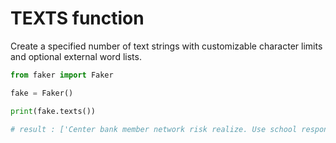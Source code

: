 # **TEXTS** function

Create a specified number of text strings with customizable character limits and optional external word lists.

```py
from faker import Faker

fake = Faker()

print(fake.texts())

# result : ['Center bank member network risk realize. Use school respond provide same.', 'No south west policy. Chance none administration most site wonder expert bring.\nIndeed cold sign than. Receive purpose someone nation stuff three. Republican just moment.', 'Baby generation any coach. Sing foot example three meeting able run.\nTotal century let almost as business yet. Fight fact parent hope.']
```
